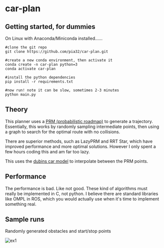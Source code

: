 # car-plan

## Getting started, for dummies

On Linux with Anaconda/Miniconda installed......



```
#clone the git repo
git clone https://github.com/pia32/car-plan.git

#create a new conda environment, then activate it
conda create -n car-plan python=3
conda activate car-plan

#install the python dependencies
pip install -r requirements.txt

#now run! note it can be slow, sometimes 2-3 minutes
python main.py
```


## Theory

This planner uses a [PRM (probabilistic roadmap)](https://en.wikipedia.org/wiki/Probabilistic_roadmap) to generate a trajectory. Essentially, this works by randomly sampling intermediate points, then using a graph to search for the optimal route with no collisions.

There are superior methods, such as LazyPRM and RRT Star, which have improved performance and more optimal solutions. However I only spent a few hours coding this and am far too lazy.

This uses the [dubins car model](https://en.wikipedia.org/wiki/Dubins_path) to interpolate between the PRM points.

## Performance

The performance is bad. Like not good. These kind of algorithms must really be implemented in C, not python. I believe there are standard libraries like OMPL in ROS, which you would actually use when it's time to implement something real.

## Sample runs

Randomly generated obstacles and start/stop points

![ex1](ex1.png)